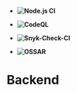 - **![Node.js CI](https://github.com/APSIT-Skills-Aptitude/Backend/workflows/Node.js%20CI/badge.svg)**


- **![CodeQL](https://github.com/APSIT-Skills-Aptitude/Backend/workflows/CodeQL/badge.svg)**


- **![Snyk-Check-CI](https://github.com/APSIT-Skills-Aptitude/Backend/workflows/Snyk-Check-CI/badge.svg)**


- **![OSSAR](https://github.com/APSIT-Skills-Aptitude/Backend/workflows/OSSAR/badge.svg)**


# Backend

